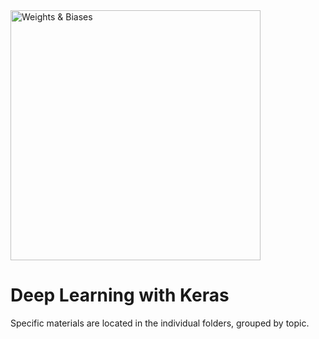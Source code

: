 <img src="https://i.imgur.com/gb6B4ig.png" width="400" alt="Weights & Biases" />

# Deep Learning with Keras

Specific materials are located in the individual folders, grouped by topic.
